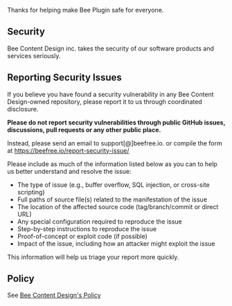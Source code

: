 Thanks for helping make Bee Plugin safe for everyone.

## Security

Bee Content Design inc. takes the security of our software products and services seriously.

## Reporting Security Issues

If you believe you have found a security vulnerability in any Bee Content Design-owned repository, please report it to us through coordinated disclosure.

**Please do not report security vulnerabilities through public GitHub issues, discussions, pull requests or any other public place.**

Instead, please send an email to support[@]beefree.io. or compile the form at https://beefree.io/report-security-issue/

Please include as much of the information listed below as you can to help us better understand and resolve the issue:

  * The type of issue (e.g., buffer overflow, SQL injection, or cross-site scripting)
  * Full paths of source file(s) related to the manifestation of the issue
  * The location of the affected source code (tag/branch/commit or direct URL)
  * Any special configuration required to reproduce the issue
  * Step-by-step instructions to reproduce the issue
  * Proof-of-concept or exploit code (if possible)
  * Impact of the issue, including how an attacker might exploit the issue

This information will help us triage your report more quickly.

## Policy

See [Bee Content Design's Policy](https://developers.beefree.io/security/index.html)
